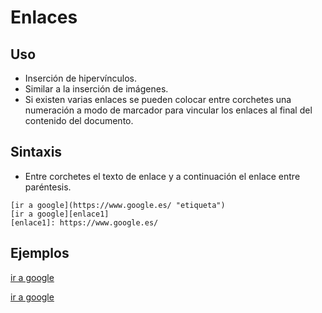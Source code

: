 # Enlaces

## Uso

- Inserción de hipervínculos.
- Similar a la inserción de imágenes.
- Si existen varias enlaces se pueden colocar entre corchetes una numeración a modo de marcador para vincular los enlaces al final del contenido del documento.

## Sintaxis

- Entre corchetes el texto de enlace y a continuación el enlace entre paréntesis.

`[ir a google](https://www.google.es/ "etiqueta")`\
`[ir a google][enlace1]`\
`[enlace1]: https://www.google.es/`

## Ejemplos

[ir a google](https://www.google.es/ "texto de enlace")

[ir a google][enlace1]

[enlace1]: https://www.google.es/ "texto de enlace"
